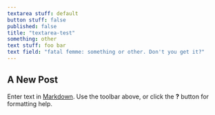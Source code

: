 ```yaml
---
textarea stuff: default
button stuff: false
published: false
title: "textarea-test"
something: other
text stuff: foo bar
text field: "fatal femme: something or other. Don't you get it?"
---
```

## A New Post

Enter text in [Markdown](http://daringfireball.net/projects/markdown/). Use the toolbar above, or click the **?** button for formatting help.
